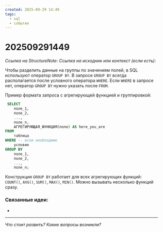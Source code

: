 ```yaml
---
created: 2025-09-29 14:49
tags:
  - sql
  - события
---
```

# 202509291449
*Ссылка на StructureNote:*
*Ссылка на исходник или контекст (если есть):* 

Чтобы разделить данные на группы по значениям полей, в SQL используют оператор `GROUP BY`. В запросе `GROUP BY` всегда располагается после условного оператора `WHERE`. Если `WHERE` в запросе нет, оператор `GROUP BY` нужно указать после `FROM`.

Пример формата запроса с агрегирующей функцией и группировкой:
```sql
 SELECT 
    поле_1, 
    поле_2, 
    ..., 
    поле_n, 
    АГРЕГИРУЮЩАЯ_ФУНКЦИЯ(поле) AS here_you_are
FROM
    таблица
WHERE -- если необходимо
    условие 
GROUP BY 
    поле_1, 
    поле_2, 
    ..., 
    поле_n;
```
Конструкция `GROUP BY` работает для всех агрегирующих функций: `COUNT()`, `AVG()`, `SUM()`, `MAX()`, `MIN()`. Можно вызывать несколько функций сразу.

### Связанные идеи:
* 
---

*Что стоит развить? Какие вопросы возникли?*